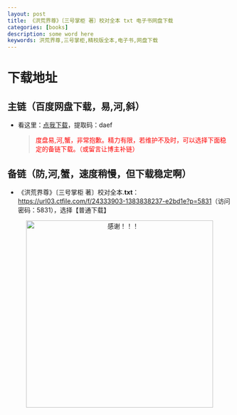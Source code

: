 ```yaml
---
layout: post
title: 《洪荒界尊》〔三号掌柜 著〕校对全本 txt 电子书网盘下载
categories: [books]
description: some word here
keywords: 洪荒界尊,三号掌柜,精校版全本,电子书,网盘下载
---
```


# 下载地址

## 主链（百度网盘下载，易,河,斜）

- 看这里：[点我下载](https://pan.baidu.com/s/1iMXUbSbtZQZjDcqDmnWUyw?pwd=daef)，提取码：daef

  > <p style="color:red" >度盘易,河,蟹，非常抱歉。精力有限，若维护不及时，可以选择下面稳定的备链下载。（或留言让博主补链）</p>

## 备链（防,河,蟹，速度稍慢，但下载稳定啊）

- 《洪荒界尊》〔三号掌柜 著〕校对全本.**txt**：<https://url03.ctfile.com/f/24333903-1383838237-e2bd1e?p=5831>（访问密码：5831），选择【普通下载】

<div align="center"><img src="https://pic.imgdb.cn/item/6707df6bd29ded1a8ce37031.gif" alt="感谢！！！" width="420px" height="auto"/></div>
